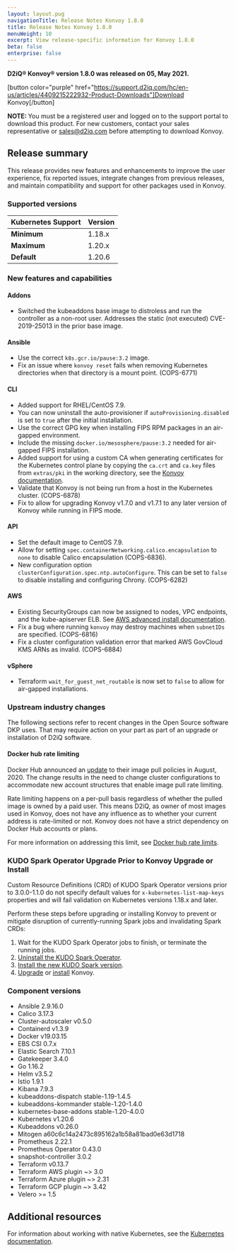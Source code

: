 ```yaml
---
layout: layout.pug
navigationTitle: Release Notes Konvoy 1.8.0
title: Release Notes Konvoy 1.8.0
menuWeight: 10
excerpt: View release-specific information for Konvoy 1.8.0
beta: false
enterprise: false
---
```


<!-- markdownlint-disable MD034 -->

**D2iQ&reg; Konvoy&reg; version 1.8.0 was released on 05, May 2021.**

[button color="purple" href="https://support.d2iq.com/hc/en-us/articles/4409215222932-Product-Downloads"]Download Konvoy[/button]

<p class="message--note"><strong>NOTE: </strong>You must be a registered user and logged on to the support portal to download this product. For new customers, contact your sales representative or <a href="mailto:sales@d2iq.com">sales@d2iq.com</a> before attempting to download Konvoy.</p>

## Release summary

This release provides new features and enhancements to improve the user experience, fix reported issues, integrate changes from previous releases, and maintain compatibility and support for other packages used in Konvoy.

### Supported versions

| Kubernetes Support | Version |
| ------------------ | ------- |
|**Minimum** | 1.18.x |
|**Maximum** | 1.20.x |
|**Default** | 1.20.6 |

### New features and capabilities

#### Addons

- Switched the kubeaddons base image to distroless and run the controller as a non-root user. Addresses the static (not executed) CVE-2019-25013 in the prior base image.

#### Ansible

- Use the correct `k8s.gcr.io/pause:3.2` image.
- Fix an issue where `konvoy reset` fails when removing Kubernetes directories when that directory is a mount point. (COPS-6771)

#### CLI

- Added support for RHEL/CentOS 7.9.
- You can now uninstall the auto-provisioner if `autoProvisioning.disabled` is set to `true` after the initial installation.
- Use the correct GPG key when installing FIPS RPM packages in an air-gapped environment.
- Include the missing `docker.io/mesosphere/pause:3.2` needed for air-gapped FIPS installation.
- Added support for using a custom CA when generating certificates for the Kubernetes control plane by copying the `ca.crt` and `ca.key` files from `extras/pki` in the working directory, see the [Konvoy documentation][konvoy-control-plane-certificates].
- Validate that Konvoy is not being run from a host in the Kubernetes cluster. (COPS-6878)
- Fix to allow for upgrading Konvoy v1.7.0 and v1.7.1 to any later version of Konvoy while running in FIPS mode.

#### API

- Set the default image to CentOS 7.9.
- Allow for setting `spec.containerNetworking.calico.encapsulation` to `none` to disable Calico encapsulation (COPS-6836).
- New configuration option `clusterConfiguration.spec.ntp.autoConfigure`. This can be set to `false` to disable installing and configuring Chrony. (COPS-6282)

#### AWS

- Existing SecurityGroups can now be assigned to nodes, VPC endpoints, and the kube-apiserver ELB. See [AWS advanced install documentation][security-groups-configuration].
- Fix a bug where running `konvoy` may destroy machines when `subnetIDs` are specified. (COPS-6816)
- Fix a cluster configuration validation error that marked AWS GovCloud KMS ARNs as invalid. (COPS-6884)

#### vSphere

- Terraform `wait_for_guest_net_routable` is now set to `false` to allow for air-gapped installations.

### Upstream industry changes

The following sections refer to recent changes in the Open Source software DKP uses. That may require action on your part as part of an upgrade or installation of D2iQ software.

#### Docker hub rate limiting

Docker Hub announced an [update](https://www.docker.com/blog/scaling-docker-to-serve-millions-more-developers-network-egress/) to their image pull policies in August, 2020. The change results in the need to change cluster configurations to accommodate new account structures that enable image pull rate limiting.

Rate limiting happens on a per-pull basis regardless of whether the pulled image is owned by a paid user. This means D2iQ, as owner of most images used in Konvoy, does not have any influence as to whether your current address is rate-limited or not. Konvoy does not have a strict dependency on Docker Hub accounts or plans.

For more information on addressing this limit, see [Docker hub rate limits](../../operations/manage-docker-hub-rate-limits).

### KUDO Spark Operator Upgrade Prior to Konvoy Upgrade or Install

Custom Resource Definitions (CRD) of KUDO Spark Operator versions prior to 3.0.0-1.1.0 do not specify default values for `x-kubernetes-list-map-keys` properties and will fail validation on Kubernetes versions 1.18.x and later.

Perform these steps before upgrading or installing Konvoy to prevent or mitigate disruption of currently-running Spark jobs and invalidating Spark CRDs:

1. Wait for the KUDO Spark Operator jobs to finish, or terminate the running jobs.
1. [Uninstall the KUDO Spark Operator](/dkp/kommander/1.4/projects/platform-services/platform-services-catalog/kudo-spark/#uninstalling-the-spark-operator).
1. [Install the new KUDO Spark version](/dkp/kommander/1.4/projects/platform-services/platform-services-catalog/kudo-spark/#installation).
1. [Upgrade](../../upgrade) or [install](../../install) Konvoy.

### Component versions

<!-- vale Vale.Terms = NO -->

- Ansible 2.9.16.0
- Calico 3.17.3
- Cluster-autoscaler v0.5.0
- Containerd v1.3.9
- Docker v19.03.15
- EBS CSI 0.7.x
- Elastic Search 7.10.1
- Gatekeeper 3.4.0
- Go 1.16.2
- Helm v3.5.2
- Istio 1.9.1
- Kibana 7.9.3
- kubeaddons-dispatch stable-1.19-1.4.5
- kubeaddons-kommander stable-1.20-1.4.0
- kubernetes-base-addons stable-1.20-4.0.0
- Kubernetes v1.20.6
- Kubeaddons v0.26.0
- Mitogen a60c6c14a2473c895162a1b58a81bad0e63d1718
- Prometheus 2.22.1
- Prometheus Operator 0.43.0
- snapshot-controller 3.0.2
- Terraform v0.13.7
- Terraform AWS plugin ~> 3.0
- Terraform Azure plugin ~> 2.31
- Terraform GCP plugin ~> 3.42
- Velero >= 1.5

<!-- vale Vale.Terms = YES -->

## Additional resources

<!-- Add links to external documentation as needed -->

For information about working with native Kubernetes, see the [Kubernetes documentation][kubernetes-doc].

[konvoy-doc]: ../../introduction
[kubernetes-doc]: https://kubernetes.io/docs/home/
[konvoy-vsphere]: ../../install/install-vsphere
[konvoy-control-plane-certificates]: ../../networking/control-plane-certificates/
[security-groups-configuration]: ../../install/install-aws/advanced-provisioning#security-groups
